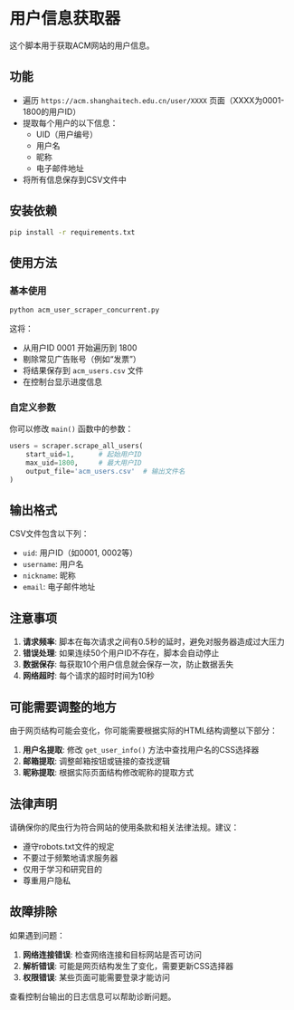 # 用户信息获取器

这个脚本用于获取ACM网站的用户信息。

## 功能

- 遍历 `https://acm.shanghaitech.edu.cn/user/XXXX` 页面（XXXX为0001-1800的用户ID）
- 提取每个用户的以下信息：
  - UID（用户编号）
  - 用户名
  - 昵称
  - 电子邮件地址
- 将所有信息保存到CSV文件中

## 安装依赖

```bash
pip install -r requirements.txt
```

## 使用方法

### 基本使用

```bash
python acm_user_scraper_concurrent.py
```

这将：
- 从用户ID 0001 开始遍历到 1800
- 剔除常见广告账号（例如“发票”）
- 将结果保存到 `acm_users.csv` 文件
- 在控制台显示进度信息

### 自定义参数

你可以修改 `main()` 函数中的参数：

```python
users = scraper.scrape_all_users(
    start_uid=1,      # 起始用户ID
    max_uid=1800,     # 最大用户ID
    output_file='acm_users.csv'  # 输出文件名
)
```

## 输出格式

CSV文件包含以下列：
- `uid`: 用户ID（如0001, 0002等）
- `username`: 用户名
- `nickname`: 昵称
- `email`: 电子邮件地址

## 注意事项

1. **请求频率**: 脚本在每次请求之间有0.5秒的延时，避免对服务器造成过大压力
2. **错误处理**: 如果连续50个用户ID不存在，脚本会自动停止
3. **数据保存**: 每获取10个用户信息就会保存一次，防止数据丢失
4. **网络超时**: 每个请求的超时时间为10秒

## 可能需要调整的地方

由于网页结构可能会变化，你可能需要根据实际的HTML结构调整以下部分：

1. **用户名提取**: 修改 `get_user_info()` 方法中查找用户名的CSS选择器
2. **邮箱提取**: 调整邮箱按钮或链接的查找逻辑
3. **昵称提取**: 根据实际页面结构修改昵称的提取方式

## 法律声明

请确保你的爬虫行为符合网站的使用条款和相关法律法规。建议：
- 遵守robots.txt文件的规定
- 不要过于频繁地请求服务器
- 仅用于学习和研究目的
- 尊重用户隐私

## 故障排除

如果遇到问题：

1. **网络连接错误**: 检查网络连接和目标网站是否可访问
2. **解析错误**: 可能是网页结构发生了变化，需要更新CSS选择器
3. **权限错误**: 某些页面可能需要登录才能访问

查看控制台输出的日志信息可以帮助诊断问题。